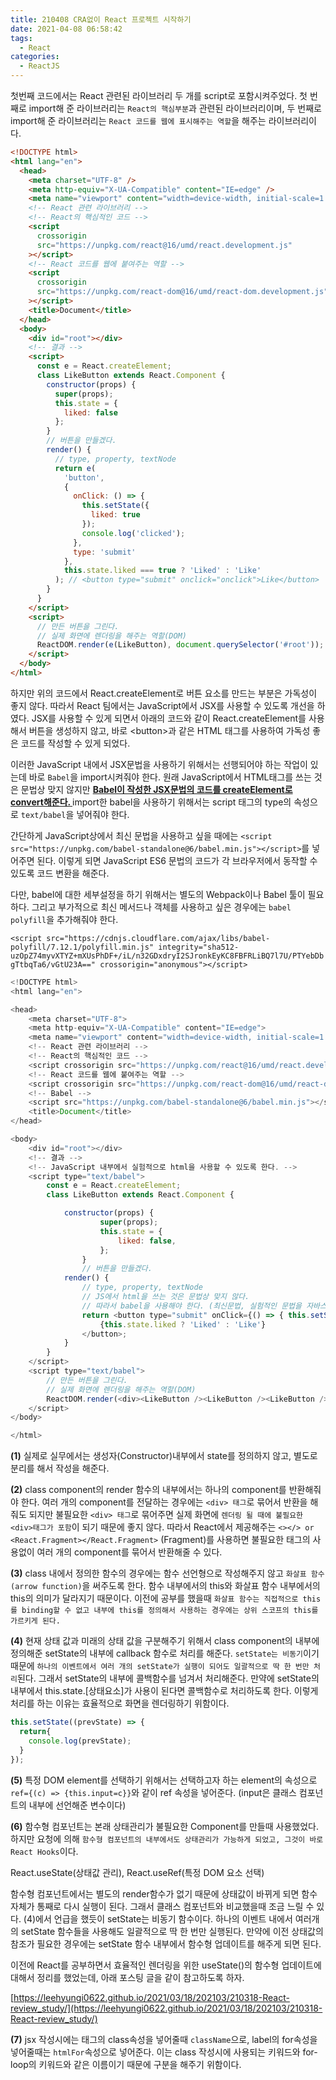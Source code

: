 ```yaml
---
title: 210408 CRA없이 React 프로젝트 시작하기
date: 2021-04-08 06:58:42
tags:
  - React
categories:
  - ReactJS
---
```


첫번째 코드에서는 React 관련된 라이브러리 두 개를 script로 포함시켜주었다.
첫 번째로 import해 준 라이브러리는 `React의 핵심부분`과 관련된 라이브러리이며, 두 번째로 import해 준 라이브러리는 `React 코드를 웹에 표시해주는 역할`을 해주는 라이브러리이다.

```html
<!DOCTYPE html>
<html lang="en">
  <head>
    <meta charset="UTF-8" />
    <meta http-equiv="X-UA-Compatible" content="IE=edge" />
    <meta name="viewport" content="width=device-width, initial-scale=1.0" />
    <!-- React 관련 라이브러리 -->
    <!-- React의 핵심적인 코드 -->
    <script
      crossorigin
      src="https://unpkg.com/react@16/umd/react.development.js"
    ></script>
    <!-- React 코드를 웹에 붙여주는 역할 -->
    <script
      crossorigin
      src="https://unpkg.com/react-dom@16/umd/react-dom.development.js"
    ></script>
    <title>Document</title>
  </head>
  <body>
    <div id="root"></div>
    <!-- 결과 -->
    <script>
      const e = React.createElement;
      class LikeButton extends React.Component {
        constructor(props) {
          super(props);
          this.state = {
            liked: false
          };
        }
        // 버튼을 만들겠다.
        render() {
          // type, property, textNode
          return e(
            'button',
            {
              onClick: () => {
                this.setState({
                  liked: true
                });
                console.log('clicked');
              },
              type: 'submit'
            },
            this.state.liked === true ? 'Liked' : 'Like'
          ); // <button type="submit" onclick="onclick">Like</button>
        }
      }
    </script>
    <script>
      // 만든 버튼을 그린다.
      // 실제 화면에 렌더링을 해주는 역할(DOM)
      ReactDOM.render(e(LikeButton), document.querySelector('#root'));
    </script>
  </body>
</html>
```

하지만 위의 코드에서 React.createElement로 버튼 요소를 만드는 부분은 가독성이 좋지 않다. 따라서 React 팀에서는 JavaScript에서 JSX를 사용할 수 있도록 개선을 하였다.
JSX를 사용할 수 있게 되면서 아래의 코드와 같이 React.createElement를 사용해서 버튼을 생성하지 않고, 바로 \<button>과 같은 HTML 태그를 사용하여 가독성 좋은 코드를 작성할 수 있게 되었다.

이러한 JavaScript 내에서 JSX문법을 사용하기 위해서는 선행되어야 하는 작업이 있는데 바로 `Babel`을 import시켜줘야 한다.
원래 JavaScript에서 HTML태그를 쓰는 것은 문법상 맞지 않지만 <ins><b>Babel이 작성한 JSX문법의 코드를 createElement로 convert해준다. </b></ins>
import한 babel을 사용하기 위해서는 script 태그의 type의 속성으로 `text/babel`을 넣어줘야 한다.

간단하게 JavaScript상에서 최신 문법을 사용하고 싶을 때에는 `<script src="https://unpkg.com/babel-standalone@6/babel.min.js"></script>`를 넣어주면 된다. 이렇게 되면 JavaScript ES6 문법의 코드가 각 브라우저에서 동작할 수 있도록 코드 변환을 해준다.

다만, babel에 대한 세부설정을 하기 위해서는 별도의 Webpack이나 Babel 툴이 필요하다.
그리고 부가적으로 최신 메서드나 객체를 사용하고 싶은 경우에는 `babel polyfill`을 추가해줘야 한다.

`<script src="https://cdnjs.cloudflare.com/ajax/libs/babel-polyfill/7.12.1/polyfill.min.js" integrity="sha512-uzOpZ74myvXTYZ+mXUsPhDF+/iL/n32GDxdryI2SJronkEyKC8FBFRLiBQ7l7U/PTYebDbgTtbqTa6/vGtU23A==" crossorigin="anonymous"></script>`

  <!-- more -->

```javascript
<!DOCTYPE html>
<html lang="en">

<head>
    <meta charset="UTF-8">
    <meta http-equiv="X-UA-Compatible" content="IE=edge">
    <meta name="viewport" content="width=device-width, initial-scale=1.0">
    <!-- React 관련 라이브러리 -->
    <!-- React의 핵심적인 코드 -->
    <script crossorigin src="https://unpkg.com/react@16/umd/react.development.js"></script>
    <!-- React 코드를 웹에 붙여주는 역할 -->
    <script crossorigin src="https://unpkg.com/react-dom@16/umd/react-dom.development.js"></script>
    <!-- Babel -->
    <script src="https://unpkg.com/babel-standalone@6/babel.min.js"></script>
    <title>Document</title>
</head>

<body>
    <div id="root"></div>
    <!-- 결과 -->
    <!-- JavaScript 내부에서 실험적으로 html을 사용할 수 있도록 한다. -->
    <script type="text/babel">
        const e = React.createElement;
        class LikeButton extends React.Component {

            constructor(props) {
                    super(props);
                    this.state = {
                        liked: false,
                    };
                }
                // 버튼을 만들겠다.
            render() {
                // type, property, textNode
                // JS에서 html을 쓰는 것은 문법상 맞지 않다.
                // 따라서 babel을 사용해야 한다. (최신문법, 실험적인 문법을 자바스크립트에서 쓸 수 있도록 도와준다)
                return <button type="submit" onClick={() => { this.setState({ liked: true })}}>
                    {this.state.liked ? 'Liked' : 'Like'}
                </button>;
            }
        }
    </script>
    <script type="text/babel">
        // 만든 버튼을 그린다.
        // 실제 화면에 렌더링을 해주는 역할(DOM)
        ReactDOM.render(<div><LikeButton /><LikeButton /><LikeButton /><LikeButton /></div>, document.querySelector('#root'));
    </script>
</body>

</html>
```

**(1)** 실제로 실무에서는 생성자(Constructor)내부에서 state를 정의하지 않고, 별도로 분리를 해서 작성을 해준다.

**(2)** class component의 render 함수의 내부에서는 하나의 component를 반환해줘야 한다. 여러 개의 component를 전달하는 경우에는 `<div> 태그`로 묶어서 반환을 해줘도 되지만 불필요한 `<div> 태그`로 묶어주면 실제 화면에 `렌더링 될 때에 불필요한 <div>태그가 포함`이 되기 때문에 좋지 않다.
따라서 React에서 제공해주는 `<></> or <React.Fragment></React.Fragment>` (Fragment)를 사용하면 불필요한 태그의 사용없이 여러 개의 component를 묶어서 반환해줄 수 있다.

**(3)** class 내에서 정의한 함수의 경우에는 함수 선언형으로 작성해주지 않고 `화살표 함수(arrow function)`을 써주도록 한다. 함수 내부에서의 this와 화살표 함수 내부에서의 this의 의미가 달라지기 때문이다.
이전에 공부를 했을때 `화살표 함수는 직접적으로 this를 binding할 수 없고 내부에 this를 정의해서 사용하는 경우에는 상위 스코프의 this를 가르키게 된다.`

**(4)** 현재 상태 값과 미래의 상태 값을 구분해주기 위해서 class component의 내부에 정의해준 setState의 내부에 callback 함수로 처리를 해준다.
`setState는 비동기`이기 때문에 `하나의 이벤트에서 여러 개의 setState가 실행이 되어도 일괄적으로 딱 한 번만 처리`된다. 그래서 setState의 내부에 콜백함수를 넘겨서 처리해준다.
만약에 setState의 내부에서 this.state.[상태요소]가 사용이 된다면 콜백함수로 처리하도록 한다.
이렇게 처리를 하는 이유는 효율적으로 화면을 렌더링하기 위함이다.

```javascript
this.setState((prevState) => {
  return{
    console.log(prevState);
  }
});
```

**(5)** 특정 DOM element를 선택하기 위해서는 선택하고자 하는 element의 속성으로 `ref={(c) => {this.input=c}}`와 같이 ref 속성을 넣어준다. (input은 클래스 컴포넌트의 내부에 선언해준 변수이다)

**(6)** 함수형 컴포넌트는 본래 상태관리가 불필요한 Component를 만들때 사용했었다. 하지만 요청에 의해 `함수형 컴포넌트의 내부에서도 상태관리가 가능하게 되었고, 그것이 바로 React Hooks`이다.

React.useState(상태값 관리), React.useRef(특정 DOM 요소 선택)

함수형 컴포넌트에서는 별도의 render함수가 없기 때문에 상태값이 바뀌게 되면 함수 자체가 통째로 다시 실행이 된다. 그래서 클래스 컴포넌트와 비교했을때 조금 느릴 수 있다.
(4)에서 언급을 했듯이 setState는 비동기 함수이다. 하나의 이벤트 내에서 여러개의 setState 함수들을 사용해도 일괄적으로 딱 한 번만 실행된다. 만약에 이전 상태값의 참조가 필요한 경우에는 setState 함수 내부에서 함수형 업데이트를 해주게 되면 된다.

이전에 React를 공부하면서 효율적인 렌더링을 위한 useState()의 함수형 업데이트에 대해서 정리를 했었는데, 아래 포스팅 글을 같이 참고하도록 하자.

[https://leehyungi0622.github.io/2021/03/18/202103/210318-React-review_study/](https://leehyungi0622.github.io/2021/03/18/202103/210318-React-review_study/)

**(7)** jsx 작성시에는 태그의 class속성을 넣어줄때 `className`으로, label의 for속성을 넣어줄때는 `htmlFor`속성으로 넣어준다. 이는 class 작성시에 사용되는 키워드와 for-loop의 키워드와 같은 이름이기 때문에 구분을 해주기 위함이다.
